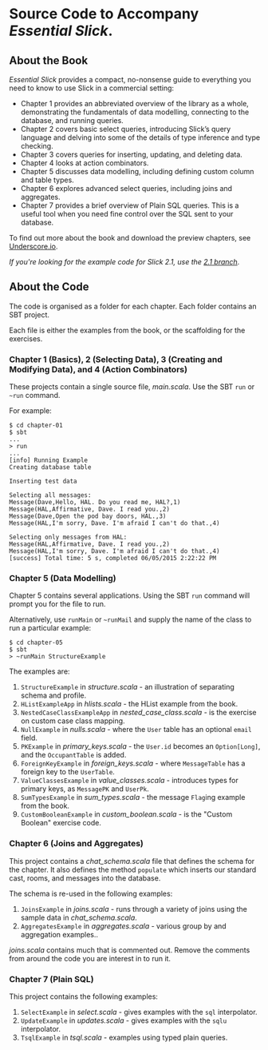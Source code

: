 # Source Code to Accompany _Essential Slick_.

## About the Book

_Essential Slick_ provides a compact, no-nonsense guide to everything you need to know to use Slick in a commercial setting:

*    Chapter 1 provides an abbreviated overview of the library as a whole, demonstrating the fundamentals of data modelling, connecting to the database, and running queries.
*    Chapter 2 covers basic select queries, introducing Slick’s query language and delving into some of the details of type inference and type checking.
*    Chapter 3 covers queries for inserting, updating, and deleting data.
*    Chapter 4 looks at action combinators.
*    Chapter 5 discusses data modelling, including defining custom column and table types.
*    Chapter 6 explores advanced select queries, including joins and aggregates.
*    Chapter 7 provides a brief overview of Plain SQL queries. This is a useful tool when you need fine control over the SQL sent to your database.

To find out more about the book and download the preview chapters, see [Underscore.io](https://underscore.io/books/essential-slick/).

  _If you're looking for the example code for Slick 2.1, use the [2.1 branch](https://github.com/underscoreio/essential-slick-code/tree/2.1)_.

## About the Code

The code is organised as a folder for each chapter. Each folder contains an SBT project.

Each file is either the examples from the book, or the scaffolding for the exercises.


### Chapter 1 (Basics), 2 (Selecting Data), 3 (Creating and Modifying Data), and 4 (Action Combinators)

These projects contain a single source file, _main.scala_. Use the SBT `run` or `~run` command.

For example:

```
$ cd chapter-01
$ sbt
...
> run
...
[info] Running Example
Creating database table

Inserting test data

Selecting all messages:
Message(Dave,Hello, HAL. Do you read me, HAL?,1)
Message(HAL,Affirmative, Dave. I read you.,2)
Message(Dave,Open the pod bay doors, HAL.,3)
Message(HAL,I'm sorry, Dave. I'm afraid I can't do that.,4)

Selecting only messages from HAL:
Message(HAL,Affirmative, Dave. I read you.,2)
Message(HAL,I'm sorry, Dave. I'm afraid I can't do that.,4)
[success] Total time: 5 s, completed 06/05/2015 2:22:22 PM
```

### Chapter 5 (Data Modelling)

Chapter 5 contains several applications. Using the SBT `run` command will prompt you for the file to run.

Alternatively, use `runMain` or `~runMail` and supply the name of the class to run a particular example:

```
$ cd chapter-05
$ sbt
> ~runMain StructureExample
```

The examples are:

1. `StructureExample` in _structure.scala_ - an illustration of separating schema and profile.
2. `HListExampleApp` in _hlists.scala_ - the HList example from the book.
3. `NestedCaseClassExampleApp` in _nested_case_class.scala_ - is the exercise on custom case class mapping.
4. `NullExample` in _nulls.scala_ - where the `User` table has an optional `email` field.
5. `PKExample` in _primary_keys.scala_ - the `User.id` becomes an `Option[Long]`, and the `OccupantTable` is added.
6. `ForeignKeyExample` in _foreign_keys.scala_ - where `MessageTable` has a foreign key to the `UserTable`.
7. `ValueClassesExample` in _value_classes.scala_ - introduces types for primary keys, as `MessagePK` and `UserPk`.
8. `SumTypesExample` in _sum_types.scala_ - the message `Flag`ing example from the book.
9. `CustomBooleanExample` in _custom_boolean.scala_ - is the "Custom Boolean" exercise code.

### Chapter 6 (Joins and Aggregates)

This project contains a _chat_schema.scala_ file that defines the schema for the chapter.
It also defines the method `populate` which inserts our standard cast, rooms, and messages into the database.

The schema is re-used in the following examples:

1. `JoinsExample` in _joins.scala_ - runs through a variety of joins using the sample data in _chat_schema.scala_.
2. `AggregatesExample` in _aggregates.scala_ - various group by and aggregation examples..

_joins.scala_ contains much that is commented out.  Remove the comments from around the code you are interest in to run it.


### Chapter 7 (Plain SQL)

This project contains the following examples:

1. `SelectExample` in _select.scala_ - gives examples with the `sql` interpolator.
2. `UpdateExample` in _updates.scala_ - gives examples with the `sqlu` interpolator.
3. `TsqlExample` in _tsql.scala_ - examples using typed plain queries.

